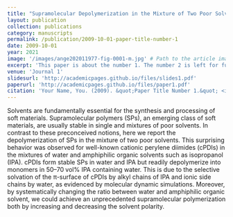 ```yaml
---
title: "Supramolecular Depolymerization in the Mixture of Two Poor Solvents: Mechanistic Insights and Modulation of Supramolecular Polymerization of Ionic π-Systems"
layout: publication
collection: publications
category: manuscripts
permalink: /publication/2009-10-01-paper-title-number-1
date: 2009-10-01
year: 2021
image: '/images/ange202011977-fig-0001-m.jpg' # Path to the article image
excerpt: 'This paper is about the number 1. The number 2 is left for future work.'
venue: 'Journal 1'
slidesurl: 'http://academicpages.github.io/files/slides1.pdf'
paperurl: 'http://academicpages.github.io/files/paper1.pdf'
citation: 'Your Name, You. (2009). &quot;Paper Title Number 1.&quot; <i>Journal 1</i>. 1(1).'
---
```


Solvents are fundamentally essential for the synthesis and processing of soft materials. Supramolecular polymers (SPs), an emerging class of soft materials, are usually stable in single and mixtures of poor solvents. In contrast to these preconceived notions, here we report the depolymerization of SPs in the mixture of two poor solvents. This surprising behavior was observed for well-known cationic perylene diimides (cPDIs) in the mixtures of water and amphiphilic organic solvents such as isopropanol (IPA). cPDIs form stable SPs in water and IPA but readily depolymerize into monomers in 50–70 vol% IPA containing water. This is due to the selective solvation of the π-surface of cPDIs by alkyl chains of IPA and ionic side chains by water, as evidenced by molecular dynamic simulations. Moreover, by systematically changing the ratio between water and amphiphilic organic solvent, we could achieve an unprecedented supramolecular polymerization both by increasing and decreasing the solvent polarity.
